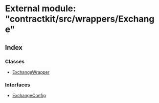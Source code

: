# External module: "contractkit/src/wrappers/Exchange"

## Index

### Classes

* [ExchangeWrapper](../classes/_contractkit_src_wrappers_exchange_.exchangewrapper.md)

### Interfaces

* [ExchangeConfig](../interfaces/_contractkit_src_wrappers_exchange_.exchangeconfig.md)
